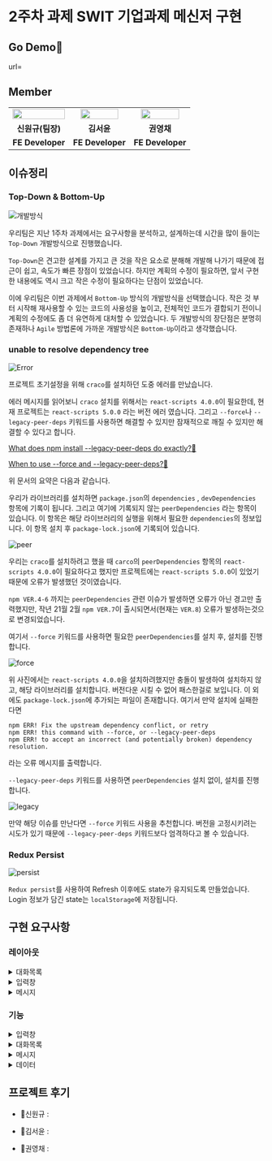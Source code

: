 # 2주차 과제 SWIT 기업과제 메신저 구현

## Go Demo🚀

url=

## Member

<table align="center">
<tr>
<td align="center"><a href="https://github.com/WongueShin"><img src="https://media.vlpt.us/images/yeonbee/post/a3b02f02-0826-4cc9-b63e-9ddce5fbd857/wongyu.jpg" width="100%" /></a></td>
<td align="center"><a href="https://github.com/yunred"><img src="https://avatars.githubusercontent.com/u/84527643?v=4" width="85%" /></a></td>
<td align="center"><a href="https://github.com/zerochae"><img src="https://avatars.githubusercontent.com/u/84373490?v=4" width="85%" /></a></td>
</a></td>
</tr>
<tr>
<td align="center"><b>신원규(팀장)</b></td>
<td align="center"><b>김서윤</b></td>
<td align="center"><b>권영채</b></td>
</tr>
<tr>
<td align="center"><b>FE Developer</b></td>
<td align="center"><b>FE Developer</b></td>
<td align="center"><b>FE Developer</b></td>
</tr>
</table>

## 이슈정리

### Top-Down & Bottom-Up

![개발방식](https://user-images.githubusercontent.com/84373490/153566544-f316567b-2720-4948-9934-3f2c772c2e63.jpg)

우리팀은 지난 1주차 과제에서는 요구사항을 분석하고, 설계하는데 시간을 많이 들이는 `Top-Down` 개발방식으로 진행했습니다. 

`Top-Down`은 견고한 설계를 가지고 큰 것을 작은 요소로 분해해 개발해 나가기 때문에 접근이 쉽고, 속도가 빠른 장점이 있었습니다. 하지만 계획의 수정이 필요하면, 앞서 구현한 내용에도 역시 크고 작은 수정이 필요하다는 단점이 있었습니다. 

이에 우리팀은 이번 과제에서 `Bottom-Up` 방식의 개발방식을 선택했습니다. 작은 것 부터 시작해 재사용할 수 있는 코드의 사용성을 높이고, 전체적인 코드가 결합되기 전이니 계획의 수정에도 좀 더 유연하게 대처할 수 있었습니다. 두 개발방식의 장단점은 분명히 존재하나 `Agile` 방법론에 가까운 개발방식은 `Bottom-Up`이라고 생각했습니다.

### unable to resolve dependency tree

![Error](https://user-images.githubusercontent.com/84373490/153573779-801d3bb0-4fe0-4e9c-b04b-86b86ed67254.jpg)

프로젝트 초기설정을 위해 `craco`를 설치하던 도중 에러를 만났습니다.

에러 메시지를 읽어보니 `craco` 설치를 위해서는 `react-scripts 4.0.0`이 필요한데, 현재 프로젝트는 `react-scripts 5.0.0` 라는 버전 에러 였습니다. 그리고 `--force`나 `--legacy-peer-deps` 키워드를 사용하면 해결할 수 있지만 잠재적으로 깨질 수 있지만 해결할 수 있다고 합니다.

[What does npm install --legacy-peer-deps do exactly?🚀](https://stackoverflow.com/questions/66239691/what-does-npm-install-legacy-peer-deps-do-exactly-when-is-it-recommended-wh)

[When to use --force and --legacy-peer-deps?🚀](https://stackoverflow.com/questions/66020820/npm-when-to-use-force-and-legacy-peer-deps)

위 문서의 요약은 다음과 같습니다.

우리가 라이브러리를 설치하면 `package.json`의 `dependencies` , `devDependencies` 항목에 기록이 됩니다. 그리고 여기에 기록되지 않는 `peerDependencies` 라는 항목이 있습니다. 이 항목은 해당 라이브러리의 실행을 위해서 필요한 `dependencies`의 정보입니다. 이 항목 설치 후 `package-lock.json`에 기록되어 있습니다.

![peer](https://user-images.githubusercontent.com/84373490/153626757-acc2be23-6b51-4bc5-b2fa-ee9b71709303.jpg)

우리는 `craco`를 설치하려고 했을 때 `carco`의 `peerDependencies` 항목의 `react-scripts 4.0.0`이 필요하다고 했지만 프로젝트에는 `react-scripts 5.0.0`이 있었기 때문에 오류가 발생했던 것이였습니다.

`npm VER.4-6` 까지는 `peerDependencies` 관련 이슈가 발생하면 오류가 아닌 경고만 출력했지만, 작년 21월 2월 `npm VER.7`이 출시되면서(현재는 `VER.8`) 오류가 발생하는것으로 변경되었습니다. 

여기서 `--force` 키워드를 사용하면 필요한 `peerDependencies`를 설치 후, 설치를 진행합니다.

![force](https://user-images.githubusercontent.com/84373490/153630787-d53ebd82-7829-4038-babf-bee1b9c3766e.jpg)

위 사진에서는 `react-scripts 4.0.0`을 설치하려했지만 충돌이 발생하여 설치하지 않고, 해당 라이브러리를 설치합니다. 버전다운 시킬 수 없어 패스한걸로 보입니다. 이 외에도 `package-lock.json`에 추가되는 파일이 존재합니다. 여기서 만약 설치에 실패한다면 

```
npm ERR! Fix the upstream dependency conflict, or retry
npm ERR! this command with --force, or --legacy-peer-deps
npm ERR! to accept an incorrect (and potentially broken) dependency resolution.
```
라는 오류 메시지를 출력합니다.

`--legacy-peer-deps` 키워드를 사용하면 `peerDependencies` 설치 없이, 설치를 진행합니다.

![legacy](https://user-images.githubusercontent.com/84373490/153620989-6b802011-9255-4e0a-85bb-33b29e6a1d32.jpg)

만약 해당 이슈를 만난다면 `--force` 키워드 사용을 추천합니다. 버전을 고정시키려는 시도가 있기 때문에 `--legacy-peer-deps` 키워드보다 엄격하다고 볼 수 있습니다.

### Redux Persist

![persist](https://user-images.githubusercontent.com/84373490/153620985-b063959a-e210-4a4d-9b33-70d24822fbe4.jpg)

`Redux persist`를 사용하여 Refresh 이후에도 state가 유지되도록 만들었습니다. Login 정보가 담긴 state는 `localStorage`에 저장됩니다.

## 구현 요구사항

### 레이아웃

<details>
<summary>대화목록</summary>
- 대화목록은 상단에 위치하며, 입력창은 하단에 있습니다.
</details>

<details>
<summary>입력창</summary>
- 왼쪽에는 입력란이 있습니다.
- 오른쪽에는 보내기 버튼이 존재합니다.
</details>

<details>
<summary>메시지</summary>
- 프로필 이미지는 원형으로 왼쪽에 보입니다.
- 오른쪽 컨텐츠 영역 상단에는 이름과 보낸 날짜 하단에는 보낸 메시지의 내용이 출력됩니다.
- 메시지의 가장 오른쪽에는 삭제 버튼과 답장 버튼이 존재합니다.
</details>

### 기능

<details>
<summary>입력창</summary>
- 엔터키로 전송할 수 있습니다. 입력시 전송버튼은 즉시 활성화 됩니다.
- 컨텐츠를 입력하지 않으면 전송할 수 없습니다.
- 입력란은 멀티라인으로 입력하고 메시지에서의 출력도 그대로 출력됩니다.
</details>

<details>
<summary>대화목록</summary>
- 메시지의 정렬은 과거 부터 최신 순으로 정렬됩니다.
- 메시지를 보낼때 대화목록은 항상 가장 아래로 스크롤 됩니다.
- 대화목록은 미리 생성된 데이터로 3명이 5건의 메시지를 주고 받는 내용이 출력됩니다.
</details>

<details>
<summary>메시지</summary>
- 내가 전송한 메시지의 경우 이름 옆에 * 문자가 출력됩니다.
- 보낸 날짜의 경우 yyyy-mm-dd hh:MM:ss 포멧으로 출력됩니다. (사용자의 시간대로 출력)
- 답장을 클릭하면 "사용자 이름\n" + "메시지 내용\n" + "(회신)\n" 문자가 입력창에 자동으로 삽입됩니다. (\n 개행, 입력창에 내용이 존재할때는 입력된 내용 앞에 입력됩니다.
- 삭제 버튼을 클릭하면 "*** 메시지를 삭제하시겠습니까?" 라는 메시지가 출력되며 응답시 삭제됩니다. (***은 메시지 내용중 최대 10자 까지 보여주며 뒤에는 ... 처리됩니다.)
</details>

<details>
<summary>데이터</summary>
- 메시지의 데이터 모델에는 userId, userName, profileImage, content, date 등이 있습니다.
</details>

## 프로젝트 후기

- 🎹신원규 : 

- 🎇김서윤 : 

- 🎈권영채 : 
